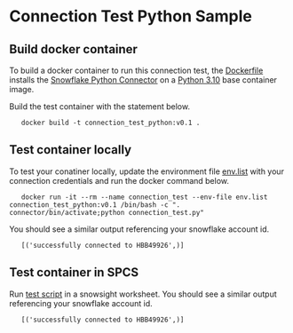 # Connection Test Python Sample

## Build docker container
To build a docker container to run this connection test, the [Dockerfile](./Dockerfile) installs the [Snowflake Python Connector](https://docs.snowflake.com/en/developer-guide/python-connector/python-connector) on a [Python 3.10](https://www.python.org/downloads/release/python-3100/) base container image.

Build the test container with the statement below.
```
   docker build -t connection_test_python:v0.1 .
```

## Test container locally

To test your conatiner locally, update the environment file [env.list](./env.list) with your connection credentials and run the docker command below.
```
   docker run -it --rm --name connection_test --env-file env.list  connection_test_python:v0.1 /bin/bash -c ". connector/bin/activate;python connection_test.py"
```
You should see a similar output referencing your snowflake account id.
```
   [('successfully connected to HBB49926',)] 
```

## Test container in SPCS

Run [test script](./test.sql) in a snowsight worksheet.
You should see a similar output referencing your snowflake account id.
```
   [('successfully connected to HBB49926',)] 
```

